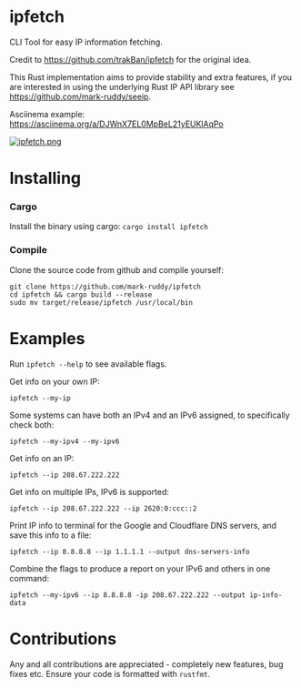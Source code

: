 # ipfetch
CLI Tool for easy IP information fetching.  

Credit to https://github.com/trakBan/ipfetch for the original idea.  

This Rust implementation aims to provide stability and extra features, if you are interested in using the underlying Rust IP API library see https://github.com/mark-ruddy/seeip.

Asciinema example: https://asciinema.org/a/DJWnX7EL0MpBeL21yEUKlAqPo  

[![ipfetch.png](https://i.postimg.cc/ry9QkWJ8/ipfetch.png)](https://postimg.cc/Z0CrPW2g)

# Installing
### Cargo
Install the binary using cargo:
`cargo install ipfetch`

### Compile
Clone the source code from github and compile yourself:
```
git clone https://github.com/mark-ruddy/ipfetch
cd ipfetch && cargo build --release
sudo mv target/release/ipfetch /usr/local/bin
```

# Examples
Run `ipfetch --help` to see available flags.  

Get info on your own IP:
```
ipfetch --my-ip
```

Some systems can have both an IPv4 and an IPv6 assigned, to specifically check both:
```
ipfetch --my-ipv4 --my-ipv6
```

Get info on an IP:
```
ipfetch --ip 208.67.222.222
```

Get info on multiple IPs, IPv6 is supported:
```
ipfetch --ip 208.67.222.222 --ip 2620:0:ccc::2
```

Print IP info to terminal for the Google and Cloudflare DNS servers, and save this info to a file:
```
ipfetch --ip 8.8.8.8 --ip 1.1.1.1 --output dns-servers-info
```

Combine the flags to produce a report on your IPv6 and others in one command:
```
ipfetch --my-ipv6 --ip 8.8.8.8 -ip 208.67.222.222 --output ip-info-data
```

# Contributions
Any and all contributions are appreciated - completely new features, bug fixes etc. Ensure your code is formatted with `rustfmt`.  
